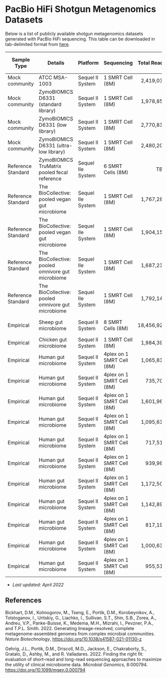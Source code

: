 # PacBio HiFi Shotgun Metagenomics Datasets

Below is a list of publicly available shotgun metagenomics datasets generated with PacBio HiFi sequencing. This table can be downloaded in tab-delimited format from [here](https://github.com/PacificBiosciences/pb-metagenomics-tools/blob/master/docs/PacBio-Data.md).

|  Sample Type|  Details|  Platform|  Sequencing|  Total Reads|  Mean Read Length|  Total Data|  Median Quality|  NCBI Project|  NCBI Experiment|  SRA Accession|  Study|  Year|  
|  ----|  ----|  ----|  ----|  ----:|  ----:|  ----:|  ----:|  ----|  ----|  ----|  ----|  ----|  
|  Mock community|  ATCC MSA-1003|  Sequel II System|  1 SMRT Cell (8M)|  2,419,037|  8.4 kb|  20.5 Gbp|  Q36|  [PRJNA546278](https://www.ncbi.nlm.nih.gov/bioproject/PRJNA546278/)|  [SRX6095783](https://www.ncbi.nlm.nih.gov/sra/SRX6095783)|  [SRR9328980](https://trace.ncbi.nlm.nih.gov/Traces/sra/?run=SRR9328980)|  NA|  2019|  
|  Mock community|  ZymoBIOMICS D6331 (standard library)|  Sequel II System|  1 SMRT Cell (8M)|  1,978,852|  9.1 kb|  17.9 Gbp|  Q39|  [PRJNA680590](https://www.ncbi.nlm.nih.gov/bioproject/PRJNA680590/)|  [SRX9569057](https://www.ncbi.nlm.nih.gov/sra/SRX9569057)|  [SRR13128014](https://trace.ncbi.nlm.nih.gov/Traces/sra/?run=SRR13128014)|  NA|  2020|  
|  Mock community|  ZymoBIOMICS D6331 (low library)|  Sequel II System|  1 SMRT Cell (8M)|  2,770,833|  9.3 kb|  25.8 Gbp|  Q39|  [PRJNA680590](https://www.ncbi.nlm.nih.gov/bioproject/PRJNA680590/)|  [SRX9569058](https://www.ncbi.nlm.nih.gov/sra/SRX9569058)|  [SRR13128013](https://trace.ncbi.nlm.nih.gov/Traces/sra/?run=SRR13128013)|  NA|  2020|  
|  Mock community|  ZymoBIOMICS D6331 (ultra-low library)|  Sequel II System|  1 SMRT Cell (8M)|  2,480,208|  8.6 kb|  21.3 Gbp|  Q38|  [PRJNA680590](https://www.ncbi.nlm.nih.gov/bioproject/PRJNA680590/)|  [SRX9569059](https://www.ncbi.nlm.nih.gov/sra/SRX9569059)|  [SRR13128012](https://trace.ncbi.nlm.nih.gov/Traces/sra/?run=SRR13128012)|  NA|  2020|  
|  Reference Standard|  ZymoBIOMICS TruMatrix pooled fecal reference|  Sequel IIe System|  6 SMRT Cells (8M)|  TBD|  TBD|  TBD|  TBD|  TBD|  TBD|  |  NA|  2022|  
|  Reference Standard|  The BioCollective: pooled vegan gut microbiome|  Sequel IIe System|  1 SMRT Cell (8M)|  1,767,289|  8.6 kb|  15.2 Gbp|  Q39|  [PRJNA750084](https://www.ncbi.nlm.nih.gov/bioproject/PRJNA750084/)|  [SRX11580195](https://www.ncbi.nlm.nih.gov/sra/SRX11580195)|  [SRR15275210](https://trace.ncbi.nlm.nih.gov/Traces/sra/?run=SRR15275210)|  NA|  2021|  
|  Reference Standard|  The BioCollective: pooled vegan gut microbiome|  Sequel IIe System|  1 SMRT Cell (8M)|  1,904,159|  9.8 kb|  18.8 Gbp|  Q39|  [PRJNA750084](https://www.ncbi.nlm.nih.gov/bioproject/PRJNA750084/)|  [SRX11580194](https://www.ncbi.nlm.nih.gov/sra/SRX11580194)|  [SRR15275211](https://trace.ncbi.nlm.nih.gov/Traces/sra/?run=SRR15275211)|  NA|  2021|  
|  Reference Standard|  The BioCollective: pooled omnivore gut microbiome|  Sequel IIe System|  1 SMRT Cell (8M)|  1,687,238|  9.2 kb|  15.5 Gbp|  Q40|  [PRJNA750084](https://www.ncbi.nlm.nih.gov/bioproject/PRJNA750084/)|  [SRX11580193](https://www.ncbi.nlm.nih.gov/sra/SRX11580193)|  [SRR15275212](https://trace.ncbi.nlm.nih.gov/Traces/sra/?run=SRR15275212)|  NA|  2021|  
|  Reference Standard|  The BioCollective: pooled omnivore gut microbiome|  Sequel IIe System|  1 SMRT Cell (8M)|  1,792,146|  10.3 kb|  18.5 Gbp|  Q40|  [PRJNA750084](https://www.ncbi.nlm.nih.gov/bioproject/PRJNA750084/)|  [SRX11580192](https://www.ncbi.nlm.nih.gov/sra/SRX11580192)|  [SRR15275213](https://trace.ncbi.nlm.nih.gov/Traces/sra/?run=SRR15275213)|  NA|  2021|  
|  Empirical|  Sheep gut microbiome|  Sequel II System|  8 SMRT Cells (8M)|  18,456,925|  11.2 kb|  206.5 Gbp|  Q35|  [PRJNA595610](https://www.ncbi.nlm.nih.gov/bioproject/PRJNA595610/)|  [SRX10647529](https://www.ncbi.nlm.nih.gov/sra/SRX10647529)|  [SRR14289618](https://trace.ncbi.nlm.nih.gov/Traces/sra/?run=SRR14289618)|  Bickhart et al. 2022|  2021|  
|  Empirical|  Chicken gut microbiome|  Sequel II System|  1 SMRT Cell (8M)|  1,984,390|  16.9 kb|  33.6 Gbp|  Q30|  [PRJNA748109](https://www.ncbi.nlm.nih.gov/bioproject/PRJNA748109)|  [SRX11520539](https://www.ncbi.nlm.nih.gov/sra/SRX11520539)|  [SRR15214153](https://trace.ncbi.nlm.nih.gov/Traces/sra/?run=SRR15214153)|  NA|  2021|  
|  Empirical|  Human gut microbiome|  Sequel II System|  4plex on 1 SMRT Cell (8M)|  1,065,834|  6.2 kb|  6.7 Gbp|  Q39|  [PRJNA754443](https://www.ncbi.nlm.nih.gov/bioproject/PRJNA754443/)|  [SRX11788790](https://www.ncbi.nlm.nih.gov/sra/SRX11788790/)|  [SRR15489020](https://trace.ncbi.nlm.nih.gov/Traces/sra/?run=SRR15489020)|  Gehrig et al. 2022|  2021|  
|  Empirical|  Human gut microbiome|  Sequel II System|  4plex on 1 SMRT Cell (8M)|  735,702|  6.5 kb|  4.8 Gbp|  Q39|  [PRJNA754443](https://www.ncbi.nlm.nih.gov/bioproject/PRJNA754443/)|  [SRX11788791](https://www.ncbi.nlm.nih.gov/sra/SRX11788791)|  [SRR15489019](https://trace.ncbi.nlm.nih.gov/Traces/sra/?run=SRR15489019)|  Gehrig et al. 2022|  2021|  
|  Empirical|  Human gut microbiome|  Sequel II System|  4plex on 1 SMRT Cell (8M)|  1,601,967|  6.6 kb|  10.6 Gbp|  Q39|  [PRJNA754443](https://www.ncbi.nlm.nih.gov/bioproject/PRJNA754443/)|  [SRX11788792](https://www.ncbi.nlm.nih.gov/sra/SRX11788792)|  [SRR15489018](https://trace.ncbi.nlm.nih.gov/Traces/sra/?run=SRR15489018)|  Gehrig et al. 2022|  2021|  
|  Empirical|  Human gut microbiome|  Sequel II System|  4plex on 1 SMRT Cell (8M)|  1,095,633|  6.7 kb|  7.3 Gbp|  Q39|  [PRJNA754443](https://www.ncbi.nlm.nih.gov/bioproject/PRJNA754443/)|  [SRX11788793](https://www.ncbi.nlm.nih.gov/sra/SRX11788793)|  [SRR15489017](https://trace.ncbi.nlm.nih.gov/Traces/sra/?run=SRR15489017)|  Gehrig et al. 2022|  2021|  
|  Empirical|  Human gut microbiome|  Sequel II System|  4plex on 1 SMRT Cell (8M)|  717,518|  5.0 kb|  3.6 Gbp|  Q36|  [PRJNA754443](https://www.ncbi.nlm.nih.gov/bioproject/PRJNA754443/)|  [SRX11788794](https://www.ncbi.nlm.nih.gov/sra/SRX11788794)|  [SRR15489016](https://trace.ncbi.nlm.nih.gov/Traces/sra/?run=SRR15489016)|  Gehrig et al. 2022|  2021|  
|  Empirical|  Human gut microbiome|  Sequel II System|  4plex on 1 SMRT Cell (8M)|  939,988|  6.2 kb|  5.8 Gbp|  Q36|  [PRJNA754443](https://www.ncbi.nlm.nih.gov/bioproject/PRJNA754443/)|  [SRX11788795](https://www.ncbi.nlm.nih.gov/sra/SRX11788795)|  [SRR15489015](https://trace.ncbi.nlm.nih.gov/Traces/sra/?run=SRR15489015)|  Gehrig et al. 2022|  2021|  
|  Empirical|  Human gut microbiome|  Sequel II System|  4plex on 1 SMRT Cell (8M)|  1,172,506|  6.4 kb|  7.5 Gbp|  Q36|  [PRJNA754443](https://www.ncbi.nlm.nih.gov/bioproject/PRJNA754443/)|  [SRX11788796](https://www.ncbi.nlm.nih.gov/sra/SRX11788796)|  [SRR15489014](https://trace.ncbi.nlm.nih.gov/Traces/sra/?run=SRR15489014)|  Gehrig et al. 2022|  2021|  
|  Empirical|  Human gut microbiome|  Sequel II System|  4plex on 1 SMRT Cell (8M)|  1,142,896|  6.1 kb|  7.0 Gbp|  Q36|  [PRJNA754443](https://www.ncbi.nlm.nih.gov/bioproject/PRJNA754443/)|  [SRX11788797](https://www.ncbi.nlm.nih.gov/sra/SRX11788797)|  [SRR15489013](https://trace.ncbi.nlm.nih.gov/Traces/sra/?run=SRR15489013)|  Gehrig et al. 2022|  2021|  
|  Empirical|  Human gut microbiome|  Sequel II System|  4plex on 1 SMRT Cell (8M)|  817,197|  7.1 kb|  5.8 Gbp|  Q40|  [PRJNA754443](https://www.ncbi.nlm.nih.gov/bioproject/PRJNA754443/)|  [SRX11788799](https://www.ncbi.nlm.nih.gov/sra/SRX11788799)|  [SRR15489011](https://trace.ncbi.nlm.nih.gov/Traces/sra/?run=SRR15489011)|  Gehrig et al. 2022|  2021|  
|  Empirical|  Human gut microbiome|  Sequel II System|  4plex on 1 SMRT Cell (8M)|  1,000,637|  6.4 kb|  6.4 Gbp|  Q40|  [PRJNA754443](https://www.ncbi.nlm.nih.gov/bioproject/PRJNA754443/)|  [SRX11788800](https://www.ncbi.nlm.nih.gov/sra/SRX11788800)|  [SRR15489010](https://trace.ncbi.nlm.nih.gov/Traces/sra/?run=SRR15489010)|  Gehrig et al. 2022|  2021|  
|  Empirical|  Human gut microbiome|  Sequel II System|  4plex on 1 SMRT Cell (8M)|  955,510|  6.6 kb|  6.4 Gbp|  Q40|  [PRJNA754443](https://www.ncbi.nlm.nih.gov/bioproject/PRJNA754443/)|  [SRX11788801](https://www.ncbi.nlm.nih.gov/sra/SRX11788901)|  [SRR15489009](https://trace.ncbi.nlm.nih.gov/Traces/sra/?run=SRR15489009)|  Gehrig et al. 2022|  2021|  
+ *Last updated: April 2022*

## References

Bickhart, D.M., Kolmogorov, M., Tseng, E., Portik, D.M., Korobeynikov, A., Tolstoganov, I., Uritskiy, G., Liachko, I., Sullivan, S.T., Shin, S.B., Zorea, A., Andreu, V.P., Panke-Buisse, K., Medema, M.H., Mizrahi, I., Pevzner, P.A., and T.P.L. Smith. 2022. Generating lineage-resolved, complete metagenome-assembled genomes from complex microbial communities. *Nature Biotechnology*, https://doi.org/10.1038/s41587-021-01130-z

Gehrig, J.L., Portik, D.M., Driscoll, M.D., Jackson, E., Chakraborty, S., Gratalo, D., Ashby, M., and R. Valladares. 2022. Finding the right fit: evaluation of short-read and long-read sequencing approaches to maximize the utility of clinical microbiome data. *Microbial Genomics*, 8:000794. https://doi.org/10.1099/mgen.0.000794